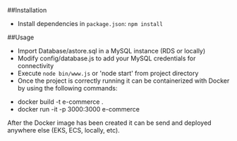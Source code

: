 ##Installation
* Install dependencies in `package.json`: `npm install`

##Usage
* Import Database/astore.sql in a MySQL instance (RDS or locally)
* Modify config/database.js to add your MySQL credentials for connectivity
* Execute `node bin/www.js` or 'node start' from project directory
* Once the project is correctly running it can be containerized with Docker by using the following commands:
- docker build -t e-commerce .
- docker run -it -p 3000:3000 e-commerce

After the Docker image has been created it can be send and deployed anywhere else (EKS, ECS, locally, etc).


